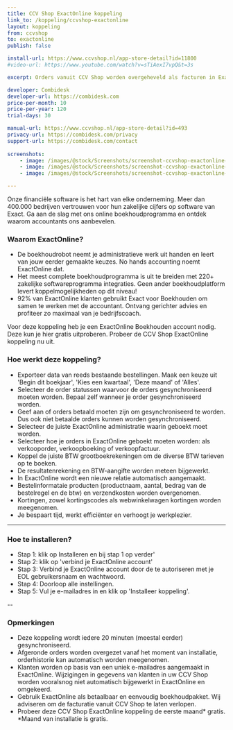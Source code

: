 ```yaml
---
title: CCV Shop ExactOnline koppeling
link_to: /koppeling/ccvshop-exactonline
layout: koppeling
from: ccvshop
to: exactonline
publish: false

install-url: https://www.ccvshop.nl/app-store-detail?id=11800
#video-url: https://www.youtube.com/watch?v=sTiAexI7vpQ&t=3s

excerpt: Orders vanuit CCV Shop worden overgeheveld als facturen in ExactOnline. 

developer: Combidesk  
developer-url: https://combidesk.com
price-per-month: 10
price-per-year: 120 
trial-days: 30

manual-url: https://www.ccvshop.nl/app-store-detail?id=493
privacy-url: https://combidesk.com/privacy
support-url: https://combidesk.com/contact
      
screenshots:
    - image: /images/@stock/Screenshots/screenshot-ccvshop-exactonline-1.png
    - image: /images/@stock/Screenshots/screenshot-ccvshop-exactonline-2.png
    - image: /images/@stock/Screenshots/screenshot-ccvshop-exactonline-3.png

---
```


Onze financiële software is het hart van elke onderneming. Meer dan 400.000 bedrijven vertrouwen voor hun zakelijke cijfers op software van Exact. Ga aan de slag met ons online boekhoudprogramma en ontdek waarom accountants ons aanbevelen.

### Waarom ExactOnline?
* De boekhoudrobot neemt je administratieve werk uit handen en leert van jouw eerder gemaakte keuzes. No hands accounting noemt ExactOnline dat.
* Het meest complete boekhoudprogramma is uit te breiden met 220+ zakelijke softwareprogramma integraties. Geen ander boekhoudplatform levert koppelmogelijkheden op dit niveau!
* 92% van ExactOnline klanten gebruikt Exact voor Boekhouden om samen te werken met de accountant. Ontvang gerichter advies en profiteer zo maximaal van je bedrijfscoach.

Voor deze koppeling heb je een ExactOnline Boekhouden account nodig. Deze kun je hier gratis uitproberen.
Probeer de CCV Shop ExactOnline koppeling nu uit.

### Hoe werkt deze koppeling?
* Exporteer data van reeds bestaande bestellingen. Maak een keuze uit 'Begin dit boekjaar', 'Kies een kwartaal', 'Deze maand' of 'Alles'.
* Selecteer de order statussen waarvoor de orders gesynchroniseerd moeten worden. Bepaal zelf wanneer je order gesynchroniseerd worden.
* Geef aan of orders betaald moeten zijn om gesynchroniseerd te worden. Dus ook niet betaalde orders kunnen worden gesynchroniseerd.
* Selecteer de juiste ExactOnline administratie waarin geboekt moet worden.
* Selecteer hoe je orders in ExactOnline geboekt moeten worden: als verkooporder, verkoopboeking of verkoopfactuur.
* Koppel de juiste BTW grootboekrekeningen om de diverse BTW tarieven op te boeken.
* De resultatenrekening en BTW-aangifte worden meteen bijgewerkt.
* In ExactOnline wordt een nieuwe relatie automatisch aangemaakt.
* Bestelinformataie producten (productnaam, aantal, bedrag van de bestelregel en de btw) en verzendkosten worden overgenomen.
* Kortingen, zowel kortingscodes als webwinkelwagen kortingen worden meegenomen.
* Je bespaart tijd, werkt efficiënter en verhoogt je werkplezier.

---

### Hoe te installeren?
* Stap 1: klik op Installeren en bij stap 1 op verder'
* Stap 2: klik op 'verbind je ExactOnline account'
* Stap 3: Verbind je ExactOnline account door de te autoriseren met je EOL gebruikersnaam en wachtwoord.
* Stap 4: Doorloop alle instellingen.
* Stap 5: Vul je e-mailadres in en klik op 'Installeer koppeling'.

--

### Opmerkingen
* Deze koppeling wordt iedere 20 minuten (meestal eerder) gesynchroniseerd.
* Afgeronde orders worden overgezet vanaf het moment van installatie, orderhistorie kan automatisch worden meegenomen.
* Klanten worden op basis van een uniek e-mailadres aangemaakt in ExactOnline. Wijzigingen in gegevens van klanten in uw CCV Shop worden vooralsnog niet automatisch bijgewerkt in ExactOnline en omgekeerd.
* Gebruik ExactOnline als betaalbaar en eenvoudig boekhoudpakket. Wij adviseren om de facturatie vanuit CCV Shop te laten verlopen.
* Probeer deze CCV Shop ExactOnline koppeling de eerste maand* gratis. *Maand van installatie is gratis.